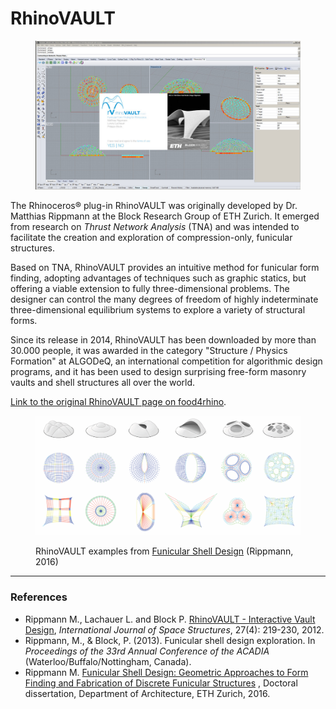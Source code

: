 # RhinoVAULT

<figure><img src="../.gitbook/assets/RV_splash-original.png" alt=""><figcaption></figcaption></figure>

The Rhinoceros® plug-in RhinoVAULT was originally developed by Dr. Matthias Rippmann at the Block Research Group of ETH Zurich. It emerged from research on _Thrust Network Analysis_ (TNA) and was intended to facilitate the creation and exploration of compression-only, funicular structures.

Based on TNA, RhinoVAULT provides an intuitive method for funicular form finding, adopting advantages of techniques such as graphic statics, but offering a viable extension to fully three-dimensional problems. The designer can control the many degrees of freedom of highly indeterminate three-dimensional equilibrium systems to explore a variety of structural forms.

Since its release in 2014, RhinoVAULT has been downloaded by more than 30.000 people, it was awarded in the category "Structure / Physics Formation" at ALGODeQ, an international competition for algorithmic design programs, and it has been used to design surprising free-form masonry vaults and shell structures all over the world.

[Link to the original RhinoVAULT page on food4rhino](https://www.food4rhino.com/en/app/rhinovault).

<figure><img src="../.gitbook/assets/image.png" alt=""><figcaption><p>RhinoVAULT examples from <a href="https://www.research-collection.ethz.ch/handle/20.500.11850/116926">Funicular Shell Design</a> (Rippmann, 2016) </p></figcaption></figure>

***

### References

* Rippmann M., Lachauer L. and Block P. [RhinoVAULT - Interactive Vault Design](https://block.arch.ethz.ch/brg/publications/414), _International Journal of Space Structures_, 27(4): 219-230, 2012.
* Rippmann, M., & Block, P. (2013). Funicular shell design exploration. In _Proceedings of the 33rd Annual Conference of the ACADIA_ (Waterloo/Buffalo/Nottingham, Canada).
* Rippmann M. [Funicular Shell Design: Geometric Approaches to Form Finding and Fabrication of Discrete Funicular Structures](https://block.arch.ethz.ch/brg/publications/591) , Doctoral dissertation, Department of Architecture, ETH Zurich, 2016.
